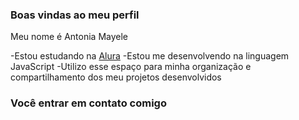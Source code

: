 ### Boas vindas ao meu perfil
Meu nome é Antonia Mayele


-Estou estudando na [Alura](https://alura.com.br)
-Estou me desenvolvendo na linguagem JavaScript
-Utilizo esse espaço para minha organização e compartilhamento dos meu projetos desenvolvidos 

### Você entrar em contato comigo
